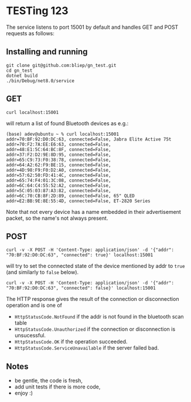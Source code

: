 # TESTing 123

The service listens to port 15001 by default and handles GET and POST requests as follows:

## Installing and running
```
git clone git@github.com:bliep/gn_test.git
cd gn_test
dotnet build
./bin/Debug/net8.0/service 
```

## GET
```
curl localhost:15001
```
will return a list of found Bluetooth devices as e.g.:
```
(base) adev@ubuntu ~ % curl localhost:15001
addr=70:BF:92:D0:DC:63, connected=False, Jabra Elite Active 75t
addr=70:F2:7A:EE:E6:63, connected=False, 
addr=48:E1:5C:64:BC:8F, connected=False, 
addr=37:F2:D2:9E:8D:95, connected=False, 
addr=65:C9:73:F0:38:78, connected=False, 
addr=64:A2:62:F9:BE:15, connected=False, 
addr=4D:98:F9:F0:D2:A0, connected=False, 
addr=57:62:50:FD:41:4C, connected=False, 
addr=65:74:F4:01:3C:08, connected=False, 
addr=6C:64:C4:55:52:A2, connected=False, 
addr=5C:05:03:87:A3:82, connected=False, 
addr=6C:70:CB:8F:2D:89, connected=False, 65" QLED
addr=E2:BB:9E:8E:55:4D, connected=False, ET-2820 Series

```
Note that not every device has a name embedded in their advertisement packet, so the name's not always present.

## POST
```
curl -v -X POST -H 'Content-Type: application/json' -d '{"addr": "70:BF:92:D0:DC:63", "connected": true}' localhost:15001
```
will try to set the connected state of the device mentioned by addr to `true` (and similarly to `false` below).
```
curl -v -X POST -H 'Content-Type: application/json' -d '{"addr": "70:BF:92:D0:DC:63", "connected": false}' localhost:15001
```
The HTTP response gives the result of the connection or disconnection operation and is one of 
 - `HttpStatusCode.NotFound` if the addr is not found in the bluetooth scan table
 - `HttpStatusCode.Unauthorized` if the connection or disconnection is unsucessful.
 - `HttpStatusCode.OK` if the operation succeeded.
 - `HttpStatusCode.ServiceUnavailable` if the server failed bad.

## Notes
 - be gentle, the code is fresh,
 - add unit tests if there is more code,
 - enjoy :)
